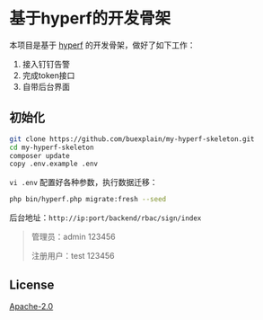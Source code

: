 # 基于hyperf的开发骨架

本项目是基于 [hyperf](https://github.com/hyperf/hyperf) 的开发骨架，做好了如下工作：
1. 接入钉钉告警
2. 完成token接口
3. 自带后台界面

## 初始化

```bash
git clone https://github.com/buexplain/my-hyperf-skeleton.git
cd my-hyperf-skeleton
composer update
copy .env.example .env
```

`vi .env` 配置好各种参数，执行数据迁移：
 
 ```bash
php bin/hyperf.php migrate:fresh --seed
```

后台地址：`http://ip:port/backend/rbac/sign/index`
> 管理员：admin 123456
>
> 注册用户：test 123456

## License
[Apache-2.0](http://www.apache.org/licenses/LICENSE-2.0.html)